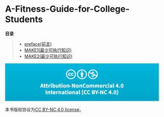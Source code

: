 # A-Fitness-Guide-for-College-Students

**目录**

>* [preface(前言)](https://github.com/caoxuCarlos/A-Fitness-Guide-for-College-Students/blob/master/markdowns/preface.md)
>* [MAKE1(最少可执行知识)](https://github.com/caoxuCarlos/A-Fitness-Guide-for-College-Students/blob/master/markdowns/Part1-MAKE.md)
>* [MAKE2(最少可执行知识)](https://github.com/caoxuCarlos/A-Fitness-Guide-for-College-Students/blob/master/markdowns/Part1-MAKE(2).md)



![](https://github.com/caoxuCarlos/A-Fitness-Guide-for-College-Students/blob/master/images/copyright.png?raw=true)

本书版权协议为[CC BY-NC 4.0 license](http://creativecommons.org/licenses/by-nc/4.0/)。

